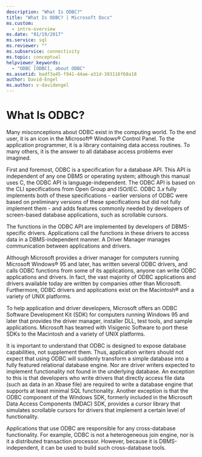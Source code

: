 ```yaml
---
description: "What Is ODBC?"
title: "What Is ODBC? | Microsoft Docs"
ms.custom:
  - intro-overview
ms.date: "01/19/2017"
ms.service: sql
ms.reviewer: ""
ms.subservice: connectivity
ms.topic: conceptual
helpviewer_keywords:
  - "ODBC [ODBC], about ODBC"
ms.assetid: badf3a45-f941-44ae-a31d-393116f68a18
author: David-Engel
ms.author: v-davidengel
---
```

# What Is ODBC?
Many misconceptions about ODBC exist in the computing world. To the end user, it is an icon in the Microsoft® Windows® Control Panel. To the application programmer, it is a library containing data access routines. To many others, it is the answer to all database access problems ever imagined.  
  
 First and foremost, ODBC is a specification for a database API. This API is independent of any one DBMS or operating system; although this manual uses C, the ODBC API is language-independent. The ODBC API is based on the CLI specifications from Open Group and ISO/IEC. ODBC 3.*x* fully implements both of these specifications - earlier versions of ODBC were based on preliminary versions of these specifications but did not fully implement them - and adds features commonly needed by developers of screen-based database applications, such as scrollable cursors.  
  
 The functions in the ODBC API are implemented by developers of DBMS-specific drivers. Applications call the functions in these drivers to access data in a DBMS-independent manner. A Driver Manager manages communication between applications and drivers.  
  
 Although Microsoft provides a driver manager for computers running Microsoft Windows® 95 and later, has written several ODBC drivers, and calls ODBC functions from some of its applications, anyone can write ODBC applications and drivers. In fact, the vast majority of ODBC applications and drivers available today are written by companies other than Microsoft. Furthermore, ODBC drivers and applications exist on the Macintosh® and a variety of UNIX platforms.  
  
 To help application and driver developers, Microsoft offers an ODBC Software Development Kit (SDK) for computers running Windows 95 and later that provides the driver manager, installer DLL, test tools, and sample applications. Microsoft has teamed with Visigenic Software to port these SDKs to the Macintosh and a variety of UNIX platforms.  
  
 It is important to understand that ODBC is designed to expose database capabilities, not supplement them. Thus, application writers should not expect that using ODBC will suddenly transform a simple database into a fully featured relational database engine. Nor are driver writers expected to implement functionality not found in the underlying database. An exception to this is that developers who write drivers that directly access file data (such as data in an Xbase file) are required to write a database engine that supports at least minimal SQL functionality. Another exception is that the ODBC component of the Windows SDK, formerly included in the Microsoft Data Access Components (MDAC) SDK, provides a cursor library that simulates scrollable cursors for drivers that implement a certain level of functionality.  
  
 Applications that use ODBC are responsible for any cross-database functionality. For example, ODBC is not a heterogeneous join engine, nor is it a distributed transaction processor. However, because it is DBMS-independent, it can be used to build such cross-database tools.
